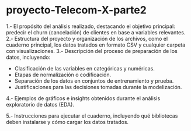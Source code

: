 # proyecto-Telecom-X-parte2

1.- El propósito del análisis realizado, destacando el objetivo principal: predecir el churn (cancelación) de clientes en base a variables relevantes.
2.- Estructura del proyecto y organización de los archivos, como el cuaderno principal, los datos tratados en formato CSV y cualquier carpeta con visualizaciones.
3.- Descripción del proceso de preparación de los datos, incluyendo:
  - Clasificación de las variables en categóricas y numéricas.
  - Etapas de normalización o codificación.
  - Separación de los datos en conjuntos de entrenamiento y prueba.
  - Justificaciones para las decisiones tomadas durante la modelización.

4.- Ejemplos de gráficos e insights obtenidos durante el análisis exploratorio de datos (EDA).

5.- Instrucciones para ejecutar el cuaderno, incluyendo qué bibliotecas deben instalarse y cómo cargar los datos tratados.
